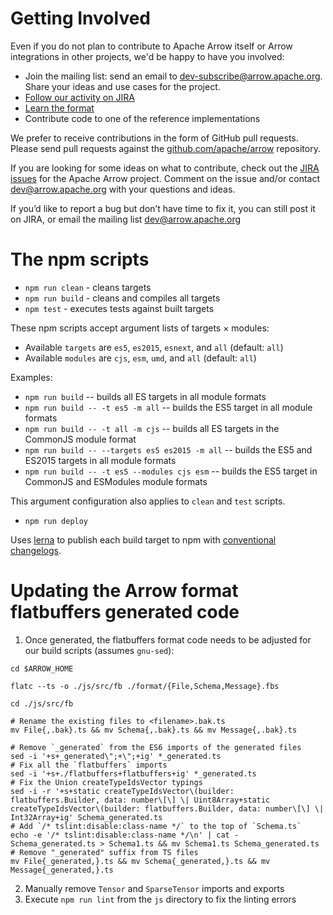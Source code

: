 <!---
  Licensed to the Apache Software Foundation (ASF) under one
  or more contributor license agreements.  See the NOTICE file
  distributed with this work for additional information
  regarding copyright ownership.  The ASF licenses this file
  to you under the Apache License, Version 2.0 (the
  "License"); you may not use this file except in compliance
  with the License.  You may obtain a copy of the License at

    http://www.apache.org/licenses/LICENSE-2.0

  Unless required by applicable law or agreed to in writing,
  software distributed under the License is distributed on an
  "AS IS" BASIS, WITHOUT WARRANTIES OR CONDITIONS OF ANY
  KIND, either express or implied.  See the License for the
  specific language governing permissions and limitations
  under the License.
-->

# Getting Involved
Even if you do not plan to contribute to Apache Arrow itself or Arrow
integrations in other projects, we'd be happy to have you involved:

* Join the mailing list: send an email to
  [dev-subscribe@arrow.apache.org][1]. Share your ideas and use cases for the
  project.
* [Follow our activity on JIRA][3]
* [Learn the format][2]
* Contribute code to one of the reference implementations

We prefer to receive contributions in the form of GitHub pull requests. Please send pull requests against the [github.com/apache/arrow][4] repository.

If you are looking for some ideas on what to contribute, check out the [JIRA
issues][3] for the Apache Arrow project. Comment on the issue and/or contact
[dev@arrow.apache.org](http://mail-archives.apache.org/mod_mbox/arrow-dev/)
with your questions and ideas.

If you’d like to report a bug but don’t have time to fix it, you can still post
it on JIRA, or email the mailing list
[dev@arrow.apache.org](http://mail-archives.apache.org/mod_mbox/arrow-dev/)

# The npm scripts

* `npm run clean` - cleans targets
* `npm run build` - cleans and compiles all targets
* `npm test` - executes tests against built targets

These npm scripts accept argument lists of targets × modules:

* Available `targets` are `es5`, `es2015`, `esnext`, and `all` (default: `all`)
* Available `modules` are `cjs`, `esm`, `umd`, and `all` (default: `all`)

Examples:

* `npm run build` -- builds all ES targets in all module formats
* `npm run build -- -t es5 -m all` -- builds the ES5 target in all module formats
* `npm run build -- -t all -m cjs` -- builds all ES targets in the CommonJS module format
* `npm run build -- --targets es5 es2015 -m all` -- builds the ES5 and ES2015 targets in all module formats
* `npm run build -- -t es5 --modules cjs esm` -- builds the ES5 target in CommonJS and ESModules module formats

This argument configuration also applies to `clean` and `test` scripts.

* `npm run deploy`

Uses [lerna](https://github.com/lerna/lerna) to publish each build target to npm with [conventional](https://conventionalcommits.org/) [changelogs](https://github.com/conventional-changelog/conventional-changelog/tree/master/packages/conventional-changelog-cli).

# Updating the Arrow format flatbuffers generated code

1. Once generated, the flatbuffers format code needs to be adjusted for our build scripts (assumes `gnu-sed`):

```shell
cd $ARROW_HOME

flatc --ts -o ./js/src/fb ./format/{File,Schema,Message}.fbs

cd ./js/src/fb

# Rename the existing files to <filename>.bak.ts
mv File{,.bak}.ts && mv Schema{,.bak}.ts && mv Message{,.bak}.ts

# Remove `_generated` from the ES6 imports of the generated files
sed -i '+s+_generated\";+\";+ig' *_generated.ts
# Fix all the `flatbuffers` imports
sed -i '+s+./flatbuffers+flatbuffers+ig' *_generated.ts
# Fix the Union createTypeIdsVector typings
sed -i -r '+s+static createTypeIdsVector\(builder: flatbuffers.Builder, data: number\[\] \| Uint8Array+static createTypeIdsVector\(builder: flatbuffers.Builder, data: number\[\] \| Int32Array+ig' Schema_generated.ts
# Add `/* tslint:disable:class-name */` to the top of `Schema.ts`
echo -e '/* tslint:disable:class-name */\n' | cat - Schema_generated.ts > Schema1.ts && mv Schema1.ts Schema_generated.ts
# Remove "_generated" suffix from TS files
mv File{_generated,}.ts && mv Schema{_generated,}.ts && mv Message{_generated,}.ts
```
2. Manually remove `Tensor` and `SparseTensor` imports and exports
3. Execute `npm run lint` from the `js` directory to fix the linting errors

[1]: mailto:dev-subscribe@arrow.apache.org
[2]: https://github.com/apache/arrow/tree/master/format
[3]: https://issues.apache.org/jira/browse/ARROW
[4]: https://github.com/apache/arrow

